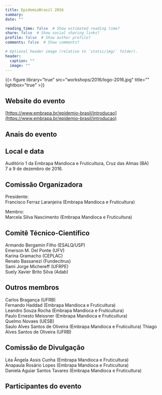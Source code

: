 ```yaml
---
title: EpidemioBrasil 2016
summary: 
date: ""

reading_time: false  # Show estimated reading time?
share: false  # Show social sharing links?
profile: false  # Show author profile?
comments: false  # Show comments?

# Optional header image (relative to `static/img/` folder).
header:
  caption: ""
  image: ""
---
```


{{< figure library="true" src="workshops/2016/logo-2016.jpg" title="" lightbox="true" >}}

## Website do evento

[https://www.embrapa.br/epidemio-brasil/introducao](https://www.embrapa.br/epidemio-brasil/introducao)


## Anais do evento


## Local e data 
 
 Auditório 1 da Embrapa Mandioca e Fruticultura, Cruz das Almas (BA)  
 7 a 9 de dezembro de 2016.

## Comissão Organizadora

Presidente:    
Francisco Ferraz Laranjeira (Embrapa Mandioca e Fruticultura)  

Membro:  
Marcela Silva Nascimento (Embrapa Mandioca e Fruticultura)  

## Comitê Técnico-Científico

Armando Bergamin Filho (ESALQ/USP)      
Emerson M. Del Ponte (UFV)      
Karina Gramacho (CEPLAC)  
Renato Bassanezi (Fundecitrus)  
Sami Jorge Michereff (UFRPE)    
Suely Xavier Brito Silva (Adab)    

## Outros membros

Carlos Bragança (UFRB)  
Fernando Haddad (Embrapa Mandioca e Fruticultura)  
Leandro Souza Rocha (Embrapa Mandioca e Fruticultura)  
Paulo Ernesto Meissner (Embrapa Mandioca e Fruticultura)  
Quelmo Novaes (UESB)  
Saulo Alves Santos de Oliveira (Embrapa Mandioca e Fruticultura)  Thiago Alves Santos de Oliveira (UFRB)    

## Comissão de Divulgação

Léa Ângela Assis Cunha (Embrapa Mandioca e Fruticultura)    
Anapaula Rosário Lopes (Embrapa Mandioca e Fruticultura)    
Daniela Aguiar Santos Tavares (Embrapa Mandioca e Fruticultura)    

## Participantes do evento


